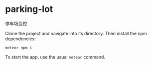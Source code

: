 # parking-lot
停车场监控

Clone the project and navigate into its directory. Then install the npm dependencies:

```
meteor npm i
```

To start the app, use the usual `meteor` command.
